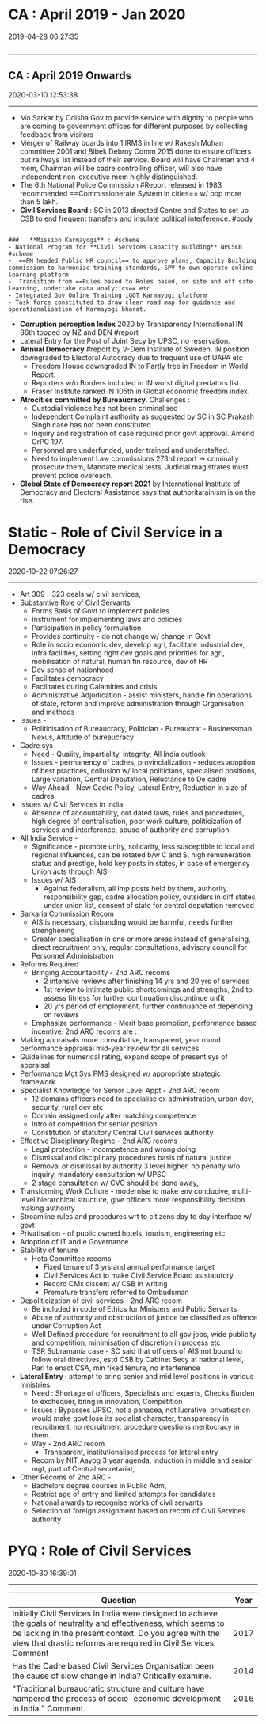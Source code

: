# CA : April 2019 - Jan 2020

2019-04-28 06:27:35

```toc
```

---

## CA : April 2019 Onwards

2020-03-10 12:53:38

---
- Mo Sarkar by Odisha Gov to provide service with dignity to people who are coming to government offices for different purposes by collecting feedback from visitors
- Merger of Railway boards into 1 IRMS in line w/ Rakesh Mohan committee 2001 and Bibek Debroy Comm 2015 done to ensure officers put railways 1st instead of their service. Board will have Chairman and 4 mem, Chairman will be cadre controlling officer, will also have independent non-executive mem highly distinguished.
- The 6th National Police Commission #Report released in 1983 recommended ==Commissionerate System in cities== w/ pop more than 5 lakh.
- **Civil Services Board** : SC in 2013 directed Centre and States to set up CSB to end frequent transfers and insulate political interference. #body

```ad-note

###   **Mission Karmayogi** : #scheme 
- National Program for **Civil Services Capacity Building** NPCSCB #scheme 
-  ==PM headed Public HR council== to approve plans, Capacity Building commission to harmonize training standards, SPV to own operate online learning platform
-  Transition from ==Rules based to Roles based, on site and off site learning, undertake data analytics== etc
- Integrated Gov Online Training iGOT Karmayogi platform
- Task force constituted to draw clear road map for guidance and operationalisation of Karmayogi bharat. 

```

- **Corruption perception Index** 2020 by Transparency International IN 86th topped by NZ and DEN #report
- Lateral Entry for the Post of Joint Secy by UPSC, no reservation.
- **Annual Democracy** #report by V-Dem Institute of Sweden. IN position downgraded to Electoral Autocracy due to frequent use of UAPA etc
    - Freedom House downgraded IN to Partly free in Freedom in World Report.
    - Reporters w/o Borders included in IN worst digital predators list.
    - Fraser Institute ranked IN 105th in Global economic freedom index.
- **Atrocities committed by Bureaucracy**. Challenges :
	- Custodial violence has not been criminalised
	- Independent Complaint authority as suggested by SC in SC Prakash Singh case has not been constituted
	- Inquiry and registration of case required prior govt approval. Amend CrPC 197.
	- Personnel are underfunded, under trained and understaffed.
	- Need to implement Law commissions 273rd report -> criminally prosecute them, Mandate medical tests, Judicial magistrates must prevent police overeach.
- **Global State of Democracy report 2021** by International Institute of Democracy and Electoral Assistance says that authoritarainism is on the rise.

# Static - Role of Civil Service in a Democracy

2020-10-22 07:26:27

---

- Art 309 - 323 deals w/ civil services,
- Substantive Role of Civil Servants
    - Forms Basis of Govt to implement policies
    - Instrument for implementing laws and policies
    - Participation in policy formulation
    - Provides continuity - do not change w/ change in Govt
    - Role in socio economic dev, develop agri, facilitate industrial dev, infra facilities, setting right dev goals and priorities for agri, mobilisation of natural, human fin resource, dev of HR
    - Dev sense of nationhood
    - Facilitates democracy
    - Facilitates during Calamities and crisis
    - Administrative Adjudication - assist ministers, handle fin operations of state, reform and improve administration through Organisation and methods
- Issues -
    - Politicisation of Bureaucracy, Politician - Bureaucrat - Businessman Nexus, Attitude of bureaucracy
- Cadre sys
    - Need - Quality, impartiality, integrity, All India outlook
    - Issues - permanency of cadres, provincialization - reduces adoption of best practices, collusion w/ local politicians, specialised positions, Large variation, Central Deputation, Reluctance to De cadre
    - Way Ahead - New Cadre Policy, Lateral Entry, Reduction in size of cadres
- Issues w/ Civil Services in India
    - Absence of accountability, out dated laws, rules and procedures, high degree of centralisation, poor work culture, politicization of services and interference, abuse of authority and corruption
- All India Service -
    - Significance - promote unity, solidarity, less susceptible to local and regional influences, can be rotated b/w C and S, high remuneration status and prestige, hold key posts in states, in case of emergency Union acts through AIS
    - Issues w/ AIS
        - Against federalism, all imp posts held by them, authority responsibility gap, cadre allocation policy, outsiders in diff states, under union list, consent of state for central deputation removed
- Sarkaria Commission Recom
    - AIS is necessary, disbanding would be harmful, needs further strenghening
    - Greater specialisation in one or more areas instead of generalising, direct recruitment only, regular consultations, advisory council for Personnel Administration
- Reforms Required
    - Bringing Accountability - 2nd ARC recoms
        - 2 intensive reviews after finishing 14 yrs and 20 yrs of services
        - 1st review to intimate public shortcomings and strengths, 2nd to assess fitness for further continuation discontinue unfit
        - 20 yrs period of employment, further continuance of depending on reviews
    - Emphasize performance - Merit base promotion, performance based incentive.
 2nd ARC recoms are :
- Making appraisals more consultative, transparent, year round performance appraisal mid-year review for all services
- Guidelines for numerical rating, expand scope of present sys of appraisal
- Performance Mgt Sys PMS designed w/ appropriate strategic framework
- Specialist Knowledge for Senior Level Appt - 2nd ARC recom
    - 12 domains officers need to specialise ex administration, urban dev, security, rural dev etc
    - Domain assigned only after matching competence
    - Intro of competition for senior position
    - Constitution of statutory Central Civil services authority
- Effective Disciplinary Regime - 2nd ARC recoms
    - Legal protection - incompetence and wrong doing
    - Dismissal and disciplinary procedures basis of natural justice
    - Removal or dismissal by authority 3 level higher, no penalty w/o inquiry, mandatory consultation w/ UPSC
    - 2 stage consultation w/ CVC should be done away,
- Transforming Work Culture - modernise to make env conducive, multi-level hierarchical structure, give officers more responsibility decision making authority
- Streamline rules and procedures wrt to citizens day to day interface w/ govt
- Privatisation - of public owned hotels, tourism, engineering etc
- Adoption of IT and e Governance
- Stability of tenure
    - Hota Committee recoms
        - Fixed tenure of 3 yrs and annual performance target
        - Civil Services Act to make Civil Service Board as statutory
        - Record CMs dissent w/ CSB in writing
        - Premature transfers referred to Ombudsman
- Depoliticization of civil services - 2nd ARC recom
    - Be included in code of Ethics for Ministers and Public Servants
    - Abuse of authority and obstruction of justice be classified as offence under Corruption Act
    - Well Defined procedure for recruitment to all gov jobs, wide publicity and competition, minimisation of discretion in process etc
    - TSR Subramania case - SC said that officers of AIS not bound to follow oral directives, estd CSB by Cabinet Secy at national level, Parl to enact CSA, min fixed tenure, no interference
- **Lateral Entry** : attempt to bring senior and mid level positions in various mnistries.
    - Need : Shortage of officers, Specialists and experts, Checks Burden to exchequer, bring in innovation, Competition
    - Issues : Bypasses UPSC, not a panacea, not lucrative, privatisation would make govt lose its socialist character, transparency in recruitment, no recruitment procedure questions meritocracy in them.
    - Way - 2nd ARC recom
        - Transparent, institutionalised process for lateral entry
    - Recom by NIT Aayog 3 year agenda, induction in middle and senior mgt, part of Central secretariat,
- Other Recoms of 2nd ARC -
    - Bachelors degree courses in Public Adm,
    - Restrict age of entry and limited attempts for candidates
    - National awards to recognise works of civil servants
    - Selection of foreign assignment based on recom of Civil Services authority

# PYQ : Role of Civil Services

2020-10-30 16:39:01

---

| Question                                                                                                                                                                                                                                        | Year     |
| ----------------------------------------------------------------------------------------------------------------------------------------------------------------------------------------------------------------------------------------------- | ---- |
| Initially Civil Services in India were designed to achieve the goals of neutrality and effectiveness, which seems to be lacking in the present context. Do you agree with the view that drastic reforms are required in Civil Services. Comment | 2017 |
| Has the Cadre based Civil Services Organisation been the cause of slow change in India? Critically examine.                                                                                                                                     | 2014 |
| "Traditional bureaucratic structure and culture have hampered the process of socio-economic development in India." Comment.                                                                                                                     | 2016 |
